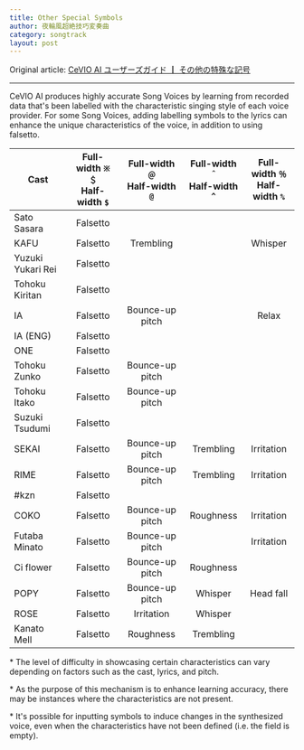 ```yaml
---
title: Other Special Symbols
author: 夜輪風超絶技巧変奏曲
category: songtrack
layout: post
---
```


Original article: [CeVIO AI ユーザーズガイド ┃ その他の特殊な記号](https://cevio.jp/guide/cevio_ai/songtrack/song_symbol/)

---

CeVIO AI produces highly accurate Song Voices by learning from recorded data that's been labelled with the characteristic singing style of each voice provider. For some Song Voices, adding labelling symbols to the lyrics can enhance the unique characteristics of the voice, in addition to using falsetto.

| Cast | Full-width `※` `＄`<br>Half-width `$` | Full-width `＠`<br>Half-width `@` | Full-width `＾`<br>Half-width `^` | Full-width `％`<br>Half-width `%` |
| ---  | :---: | :---: | :---: | :---: |
| Sato Sasara | Falsetto |  |  |  |
| KAFU | Falsetto | Trembling |  | Whisper |
| Yuzuki Yukari Rei | Falsetto |  |  |  |
| Tohoku Kiritan | Falsetto |  |  |  |
| IA  | Falsetto | Bounce-up pitch |  | Relax |
| IA (ENG) | Falsetto |  |  |  |
| ONE | Falsetto |  |  |  |
| Tohoku Zunko | Falsetto | Bounce-up pitch |  |  |
| Tohoku Itako | Falsetto | Bounce-up pitch |  |  |
| Suzuki Tsudumi | Falsetto |  |  |  |
| SEKAI | Falsetto | Bounce-up pitch | Trembling | Irritation |
| RIME | Falsetto | Bounce-up pitch | Trembling | Irritation |
| #kzn | Falsetto |  |  |  |
| COKO | Falsetto | Bounce-up pitch | Roughness | Irritation |
| Futaba Minato | Falsetto | Bounce-up pitch |  | Irritation |
| Ci flower | Falsetto | Bounce-up pitch | Roughness |  |
| POPY | Falsetto | Bounce-up pitch | Whisper | Head fall |
| ROSE | Falsetto | Irritation | Whisper |  |
| Kanato Mell | Falsetto | Roughness | Trembling |  |

\* The level of difficulty in showcasing certain characteristics can vary depending on factors such as the cast, lyrics, and pitch.

\* As the purpose of this mechanism is to enhance learning accuracy, there may be instances where the characteristics are not present.

\* It's possible for inputting symbols to induce changes in the synthesized voice, even when the characteristics have not been defined (i.e. the field is empty).
